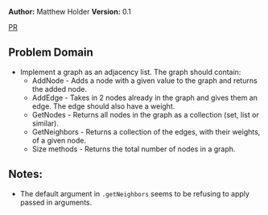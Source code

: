 **Author:** Matthew Holder
**Version:** 0.1

[PR]()

## Problem Domain

- Implement a graph as an adjacency list. The graph should contain:
  - AddNode - Adds a node with a given value to the graph and returns the added node.
  - AddEdge - Takes in 2 nodes already in the graph and gives them an edge. The edge should also have a weight.
  - GetNodes - Returns all nodes in the graph as a collection (set, list or similar).
  - GetNeighbors - Returns a collection of the edges, with their weights, of a given node.
  - Size methods - Returns the total number of nodes in a graph.

## Notes:

- The default argument in `.getNeighbors` seems to be refusing to apply passed in arguments.